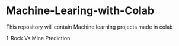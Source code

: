 # Machine-Learing-with-Colab
This repository will contain Machine learning projects made in colab




1-Rock Vs Mine Prediction

